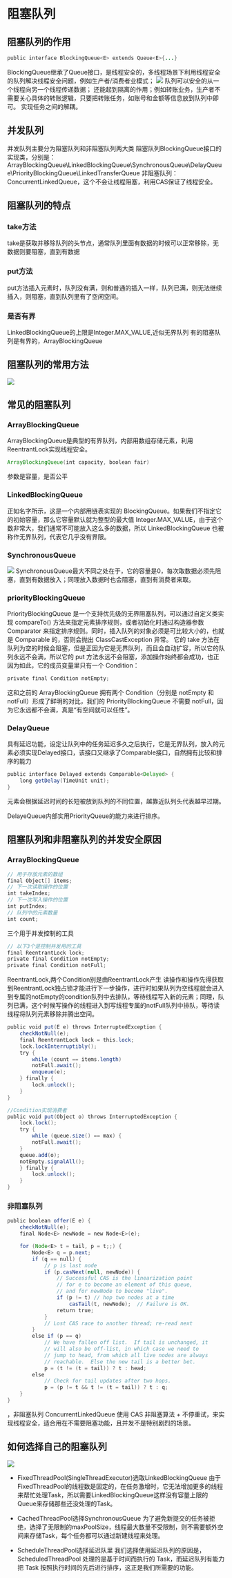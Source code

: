 # 阻塞队列

## 阻塞队列的作用

```java
public interface BlockingQueue<E> extends Queue<E>{...}
```
BlockingQueue继承了Queue接口，是线程安全的，多线程场景下利用线程安全的队列解决线程安全问题，例如生产者/消费者业模式；
![](./img/BQ-1.png)
队列可以安全的从一个线程向另一个线程传递数据； 
还能起到隔离的作用；例如转账业务，生产者不需要关心具体的转账逻辑，只要把转账任务，如账号和金额等信息放到队列中即可。
实现任务之间的解耦。 


## 并发队列
并发队列主要分为阻塞队列和非阻塞队列两大类
阻塞队列BlockingQueue接口的实现类，分别是：ArrayBlockingQueue\LinkedBlockingQueue\SynchronousQueue\DelayQueue\PriorityBlockingQueue\LinkedTransferQueue
非阻塞队列：ConcurrentLinkedQueue，这个不会让线程阻塞，利用CAS保证了线程安全。  

## 阻塞队列的特点
### take方法
take是获取并移除队列的头节点，通常队列里面有数据的时候可以正常移除，无数据则要阻塞，直到有数据

### put方法
put方法插入元素时，队列没有满，则和普通的插入一样，队列已满，则无法继续插入，则阻塞，直到队列里有了空闲空间。

### 是否有界
LinkedBlockingQueue的上限是Integer.MAX_VALUE,近似无界队列
有的阻塞队列是有界的，ArrayBlockingQueue

## 阻塞队列的常用方法
![](img/BQ-2.png)

## 常见的阻塞队列

### ArrayBlockingQueue
ArrayBlockingQueue是典型的有界队列，内部用数组存储元素，利用ReentrantLock实现线程安全。  
```java
ArrayBlockingQueue(int capacity, boolean fair)
```
参数是容量，是否公平

### LinkedBlockingQueue
正如名字所示，这是一个内部用链表实现的 BlockingQueue。如果我们不指定它的初始容量，那么它容量默认就为整型的最大值 Integer.MAX_VALUE，由于这个数非常大，我们通常不可能放入这么多的数据，所以 LinkedBlockingQueue 也被称作无界队列，代表它几乎没有界限。

### SynchronousQueue
![](img/BQ-3.png)
SynchronousQueue最大不同之处在于，它的容量是0，每次取数据必须先阻塞，直到有数据放入；同理放入数据时也会阻塞，直到有消费者来取。 


### priorityBlockingQueue
PriorityBlockingQueue 是一个支持优先级的无界阻塞队列，可以通过自定义类实现 compareTo() 方法来指定元素排序规则，或者初始化时通过构造器参数 Comparator 来指定排序规则。同时，插入队列的对象必须是可比较大小的，也就是 Comparable 的，否则会抛出 ClassCastException 异常。
它的 take 方法在队列为空的时候会阻塞，但是正因为它是无界队列，而且会自动扩容，所以它的队列永远不会满，所以它的 put 方法永远不会阻塞，添加操作始终都会成功，也正因为如此，它的成员变量里只有一个 Condition：
```java
private final Condition notEmpty;
```
这和之前的 ArrayBlockingQueue 拥有两个 Condition（分别是 notEmpty 和 notFull）形成了鲜明的对比，我们的 PriorityBlockingQueue 不需要 notFull，因为它永远都不会满，真是“有空间就可以任性”。

### DelayQueue
具有延迟功能，设定让队列中的任务延迟多久之后执行，它是无界队列，放入的元素必须实现Delayed接口，该接口又继承了Comparable接口，自然拥有比较和排序的能力
```java
public interface Delayed extends Comparable<Delayed> {
    long getDelay(TimeUnit unit);
}
```
元素会根据延迟时间的长短被放到队列的不同位置，越靠近队列头代表越早过期。

DelayeQueue内部实用PriorityQueue的能力来进行排序。

## 阻塞队列和非阻塞队列的并发安全原因

### ArrayBlockingQueue
```java
// 用于存放元素的数组
final Object[] items;
// 下一次读取操作的位置
int takeIndex;
// 下一次写入操作的位置
int putIndex;
// 队列中的元素数量
int count;
```
三个用于并发控制的工具
```java
// 以下3个是控制并发用的工具
final ReentrantLock lock;
private final Condition notEmpty;
private final Condition notFull;
```
ReentrantLock,两个Condition别是由ReentrantLock产生
读操作和操作先得获取到ReentrantLock独占锁才能进行下一步操作，进行时如果队列为空线程就会进入到专属的notEmpty的condition队列中去排队，等待线程写入新的元素；同理，队列已满，这个时候写操作的线程进入到写线程专属的notFull队列中排队，等待读线程将队列元素移除并腾出空间。 

```java
public void put(E e) throws InterruptedException {
    checkNotNull(e);
    final ReentrantLock lock = this.lock;
    lock.lockInterruptibly();
    try {
        while (count == items.length)
        notFull.await();
        enqueue(e);
    } finally {
        lock.unlock();
    }
}

//Condition实现消费者
public void put(Object o) throws InterruptedException {
    lock.lock();
    try {
        while (queue.size() == max) {
        notFull.await();
    }
    queue.add(o);
    notEmpty.signalAll();
    } finally {
        lock.unlock();
    }
}

```

### 非阻塞队列

```java
public boolean offer(E e) {
    checkNotNull(e);
    final Node<E> newNode = new Node<E>(e);

    for (Node<E> t = tail, p = t;;) {
        Node<E> q = p.next;
        if (q == null) {
            // p is last node
            if (p.casNext(null, newNode)) {
                // Successful CAS is the linearization point
                // for e to become an element of this queue,
                // and for newNode to become "live".
                if (p != t) // hop two nodes at a time
                    casTail(t, newNode);  // Failure is OK.
                return true;
            }
            // Lost CAS race to another thread; re-read next
        }
        else if (p == q)
            // We have fallen off list.  If tail is unchanged, it
            // will also be off-list, in which case we need to
            // jump to head, from which all live nodes are always
            // reachable.  Else the new tail is a better bet.
            p = (t != (t = tail)) ? t : head;
        else
            // Check for tail updates after two hops.
            p = (p != t && t != (t = tail)) ? t : q;
    }
}

```
，非阻塞队列 ConcurrentLinkedQueue 使用 CAS 非阻塞算法 + 不停重试，来实现线程安全，适合用在不需要阻塞功能，且并发不是特别剧烈的场景。

## 如何选择自己的阻塞队列

![](img/BQ-4.png)

* FixedThreadPool(SingleThreadExecutor)选取LinkedBlockingQueue
由于FixedThreadPool的线程数是固定的，在任务激增时，它无法增加更多的线程来帮忙处理Task，所以需要LinkedBlockingQueue这样没有容量上限的Queue来存储那些还没处理的Task。

* CachedThreadPool选择SynchronousQueue
为了避免新提交的任务被拒绝，选择了无限制的maxPoolSize，线程最大数量不受限制，则不需要额外空间来存储Task，每个任务都可以通过新建线程来处理。

* ScheduleThreadPool选择延迟队里
我们选择使用延迟队列的原因是，ScheduledThreadPool 处理的是基于时间而执行的 Task，而延迟队列有能力把 Task 按照执行时间的先后进行排序，这正是我们所需要的功能。